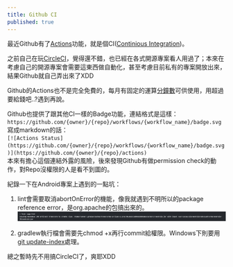 ```yaml
---
title: Github CI
published: true
---
```


最近Github有了[Actions](https://github.com/actions)功能，就是個CI([Continious Integration](https://zh.wikipedia.org/wiki/持續整合))。

之前自己在玩[CircleCI](https://circleci.com/)，覺得還不錯，也已經在各式開源專案看人用過了；本來在考慮自己的開源專案會需要這東西做自動化，甚至考慮目前私有的專案開放出來，結果Github就自己弄出來了XDD

Github的Actions也不是完全免費的，每月有固定的運算[分鐘數](https://github.com/pricing)可供使用，用超過要給錢吧..?遇到再說。

Github也提供了跟其他CI一樣的Badge功能，連結格式是這樣：  
`https://github.com/{owner}/{repo}/workflows/{workflow_name}/badge.svg`  
寫成markdown的話：  
`[![Actions Status](https://github.com/{owner}/{repo}/workflows/{workflow_name}/badge.svg)](https://github.com/{owner}/{repo}/actions)`  
本來有擔心這個連結外露的風險，後來發現Github有做permission check的動作，對Repo沒權限的人是看不到圖的。

紀錄一下在Android專案上遇到的一點坑：

1. lint會需要取消abortOnError的機能，像我就遇到不明所以的package reference error，是org.apache的包搞出來的。  
![Image](../assets/191116/01.jpg)

2. gradlew執行檔會需要先chmod +x再行commit給權限。Windows下則要用[git update-index](https://github.com/actions/starter-workflows/issues/171)處理。


總之暫時先不用搞CircleCI了，爽耶XDD